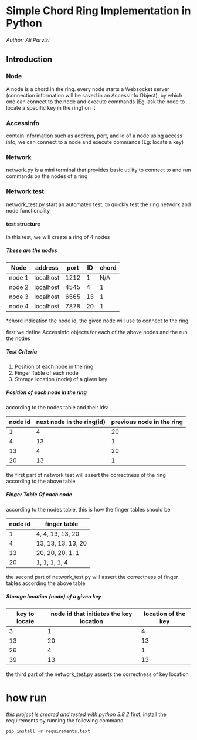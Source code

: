 # Simple Chord Ring Implementation in Python
###### Author: Ali Parvizi 

## Introduction

### Node
A node is a chord in the ring.
every node starts a Websocket server (connection information 
will be saved in an AccessInfo Object), by which one can connect to the node
and execute commands (Eg. ask the node to locate a specific key in the ring)
on it

### AccessInfo
contain information such as address, port, and id of a node
using access info, we can connect to a node and
execute commands (Eg: locate a key)


### Network
network.py is a mini terminal that provides basic utility to
connect to and run commands on the nodes of a ring

### Network test
network_test.py start an automated test, to quickly test the ring network and node functionality

#### test structure
in this test, we will create a ring of 4 nodes

##### These are the nodes
Node | address | port | ID | chord |
-----|---------|------|----|------|
node 1| localhost | 1212 | 1| N/A |
node 2| localhost | 4545| 4 | 1   |
node 3| localhost | 6565| 13| 1   | 
node 4| localhost | 7878| 20| 1   | 

*chord indication the node id, the given node will use to connect to the ring

first we define AccessInfo objects for each of the above nodes
and the run the nodes

##### Test Criteria
1. Position of each node in the ring
2. Finger Table of each node
3. Storage location (node) of a given key


##### Position of each node in the ring
according to the nodes table and their ids:

node id | next node in the ring(id) | previous node in the ring
--------|---------------------------|---------------------------
1       |      4                    | 20
4       |   13                      | 1
13      | 4                         |   20
20      | 13                        | 1


the first part of network test will assert the correctness of the ring according to the above table

##### Finger Table Of each node

according to the nodes table, this is how the finger tables should be

node id | finger table
--------|-------------
1       |  4, 4, 13, 13, 20
4       |  13, 13, 13, 13, 20
13      | 20, 20, 20, 1, 1
20      | 1, 1, 1, 1, 4

the second part of network_test.py will assert the correctness of finger tables according the above table


##### Storage location (node) of a given key

key to locate | node id that initiates the key location | location of the key
--------------|-----------------------------------------|--------------------|
    3         |                 1                       | 4
    13        |                 20                      |   13
    26        |                 4                       | 1
    39        |                 13                      |   13



the third part of the network_test.py asserts the correctness of key location

# how run
_*this project is created and tested with python 3.8.2*_
first, install the requirements by running the following command

```pip install -r requirements.text```

